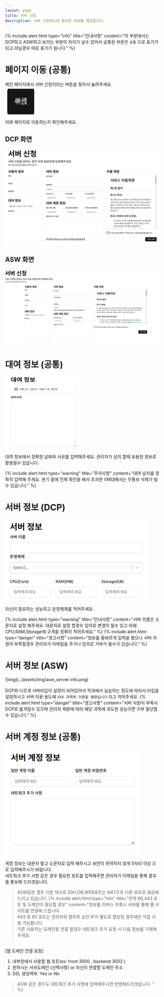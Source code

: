 ```yaml
---
layout: page
title: 서버 신청
description: 서버 신청하는데 필요한 정보를 제공합니다.
---
```

{% include alert.html type="info" title="안내사항" content="이 부분에서는 DCP하고 ASW하고 보이는 부분이 차이가 날수 있어서 공통된 부분은 `공통` 으로 표기가 되고 아닐경우 따로 표기가 됨니다." %}

# 페이지 이동 (공통)
메인 페이지에서 서버 신청이라는 버튼을 찾아서 눌려주세요.<br/>
<img src="../assets/img/server.png" width="100" height="100"><br/>
이래 페이지로 이동하는지 확인해주세요.<br/>

## DCP 화면
![img](../assets/img/server_main.png)<br/>

## ASW 화면
![img](../assets/img/asw_server_mainpage.png)

# 대여 정보 (공통)
<img src="../assets/img/Rental_information.png" width="250" height="250"><br/>
대여 정보에서 정확한  날짜와 사유를 입력해주세요. 관리자가 심의 할때 유용한 정보로 활용될수 있습니다.

{% include alert.html type="warning" title="주의사항" content="대여 날자를 정확히 입력해 주세요. 분기 말에 전체 확인을 해서 초과한  VM대해서는 무통보 삭제가 될수 있습니다." %}

# 서버 정보 (DCP)
![img](../assets/img/dcp_server_info.png)<br/><br/>
자신이 필요하는 성능하고 운영체제를 적어주세요. <br/>

{% include alert.html type="warning" title="안내사항" content="서버 이름은 소문자로 설정 해주세요. 대문자로 설정 할경우 임의로 변경이 될수 있고 아래 CPU,RAM,Storage에 규격을 정확히 적어주세요." %}
{% include alert.html type="danger" title="경고사항" content="정보를 올바르게 입력을 했으나 서버 자원이 부족할경우 관리자가 이메일을 주거나 임의로 거부가 될수가 있습니다." %}

# 서버 정보 (ASW)
![img](../assets/img/asw_server info.png)<br/><br/>
DCP와 다르게 서버타입이 설정이 되어있어서 학과에서 실습하는 정도에 따라서 타입을 설정하시고 서버 이용 용도에 `XXX 과목에 이용할 예정입니다` 라고 적어주세요.
{% include alert.html type="danger" title="경고사항" content="서버 자원이 부족시 DCP로 옮겨질수 있으며 관리자 재량에 따라 해당 과목에 과도한 성능이면 거부 될당할수 있습니다." %}

# 서버 계정 정보 (공통)
![img](../assets/img/asw_server_account.png)<br/><br/>
계정 정보는 대문자 말고 소문자로 입력 해주시고 보안이 취약하지 않게 5자리 이상 으로 입력해주시기 바람니다.<br/>
네트워크 추가 사항 같은 경우 필요한 포트를 입력해주면 관리자가 이메일을 통해 결과를 통보해 드리겟습니다.
> ASW같은 경우 기본 적으로 SSH,DB,WEB포트는 NAT으로 다른 포트로 제공해드리고 있습니다.
{% include alert.html type="info" title="만약 80,443 포트 및 도메인이 필요할 경우" content="정보를 
리버스 프록시 서버를 통해 웹 사이트를 연결해 드립니다.<br/>
443 및 80 포트는 관리자와 협의후 공인 IP가 별도로 할당된 경우에만 직접 사용 가능합니다.<br/>
기존 사용자는 도메인을 연결 할경우 네트워크 추가 요청 시 다음 정보를 기재해 주세요:<br/><br/>

[웹 도메인 연결 요청]<br/>
1. 내부망에서 사용할 웹 포트(ex: front 3000 , backend 3002 )<br/>
2. 원하시는 서브도메인 (선택사항) or 자신이 연결할 도메인 주소<br/>
3. SSL 생성여부: Yes or No<br/>
> ASW 같은 경두도 네트워크 추가 사항에 입력해주시면 반영해드리겟습니다.
" %}
